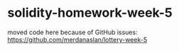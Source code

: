 # solidity-homework-week-5

moved code here because of GitHub issues:
https://github.com/merdanaslan/lottery-week-5
